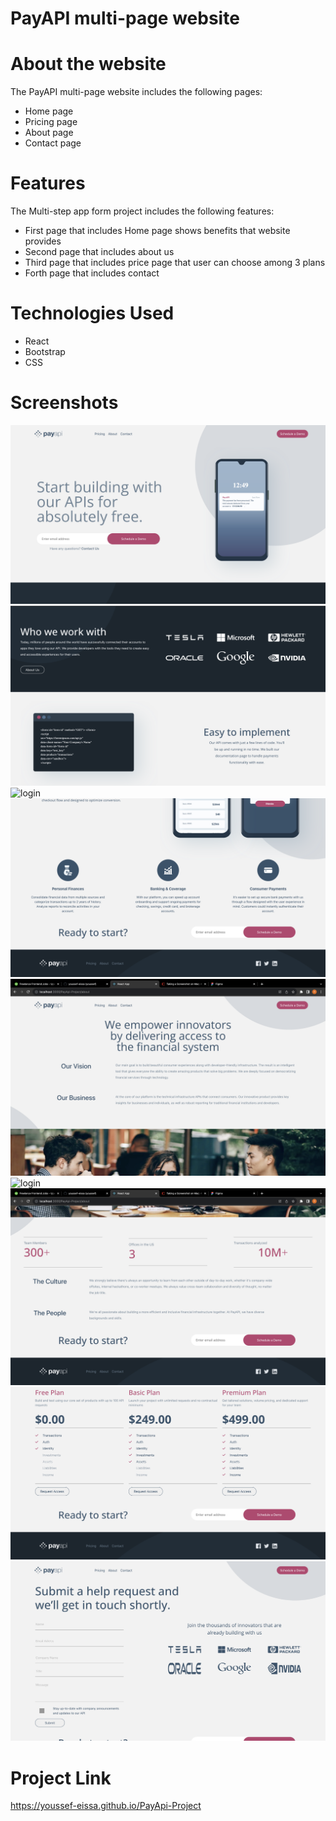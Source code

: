 # PayAPI multi-page website


# About the website

The PayAPI multi-page website includes the following pages:

- Home page
- Pricing page
- About page
- Contact page

# Features

The Multi-step app form project includes the following features:

- First page that includes Home page shows benefits that website provides
- Second page that includes about us
- Third page that includes price page that user can choose among 3 plans
- Forth page that includes contact 

# Technologies Used
- React
- Bootstrap
- CSS

# Screenshots

<img alt='home' src='/src/screenshots/home1.png'>
<img alt='login' src='/src/screenshots/home2.png'>
<img alt='login' src='/src/scråçeenshots/home3.png'>
<img alt='login' src='/src/screenshots/home4.png'>
<img alt='login' src='/src/screenshots/about3.png'>
<img alt='login' src='/src/screenshots/about2.png'>
<img alt='login' src='/src/screenshots/about.png'>
<img alt='login' src='/src/screenshots/price.png'>
<img alt='login' src='/src/screenshots/contact.png'>


# Project Link 
https://youssef-eissa.github.io/PayApi-Project
